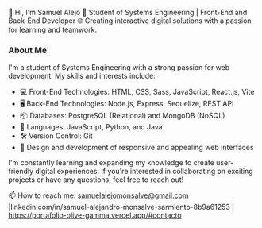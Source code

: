 👋 Hi, I'm Samuel Alejo
🌱 Student of Systems Engineering | Front-End and Back-End Developer
🌐 Creating interactive digital solutions with a passion for learning and teamwork.

### About Me

I'm a student of Systems Engineering with a strong passion for web development. My skills and interests include:

- 💻 Front-End Technologies: HTML, CSS, Sass, JavaScript, React.js, Vite
- 🖥️ Back-End Technologies: Node.js, Express, Sequelize, REST API
- 📦 Databases: PostgreSQL (Relational) and MongoDB (NoSQL)
- 🧰 Languages: JavaScript, Python, and Java
- 🛠️ Version Control: Git
- 🎨 Design and development of responsive and appealing web interfaces

I'm constantly learning and expanding my knowledge to create user-friendly digital experiences. If you're interested in collaborating on exciting projects or have any questions, feel free to reach out!

📫 How to reach me: samuelalejomonsalve@gmail.com |linkedin.com/in/samuel-alejandro-monsalve-sarmiento-8b9a61253  | https://portafolio-olive-gamma.vercel.app/#contacto
